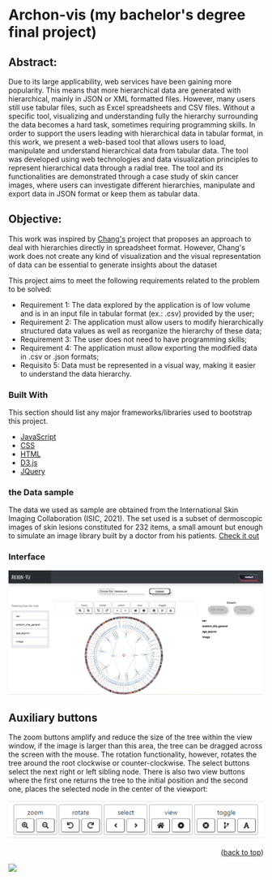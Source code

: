 # Archon-vis (my bachelor's degree final project)

## Abstract:

Due to its large applicability, web services have been gaining more popularity. This means that more hierarchical data are generated with hierarchical, mainly in JSON or XML formatted files. However, many users still use tabular files, such as Excel spreadsheets and CSV files. Without a specific tool, visualizing and understanding fully the hierarchy surrounding the data becomes a hard task, sometimes requiring programming skills. In order to support the users leading with hierarchical data in tabular format, in this work, we present a web-based tool that allows users to load, manipulate and understand hierarchical data from tabular data. The tool was developed using web technologies and data visualization principles to represent hierarchical data through a radial tree. The tool and its functionalities are demonstrated through a case study of skin cancer images, where users can investigate different hierarchies, manipulate and export data in JSON format or keep them as tabular data.

## Objective:

This work was inspired by [Chang's](https://www.youtube.com/watch?v=G0efD_p_E3s) project that proposes an approach to deal with hierarchies directly in spreadsheet format. However, Chang's work does not create any kind of visualization and the visual representation of data can be essential to generate insights about the dataset

This project aims to meet the following requirements related to the problem to be solved:
* Requirement 1: The data explored by the application is of low volume and is in an input file in tabular format (ex.: .csv) provided by the user;
* Requirement 2: The application must allow users to modify hierarchically structured data values as well as reorganize the hierarchy of these data;
* Requirement 3: The user does not need to have programming skills;
* Requirement 4: The application must allow exporting the modified data in .csv or .json formats;
* Requisito 5: Data must be represented in a visual way, making it easier to understand the data hierarchy.

### Built With

This section should list any major frameworks/libraries used to bootstrap this project. 
* [JavaScript](https://www.javascript.com/)
* [CSS](https://css-tricks.com/)
* [HTML](https://html.com/)
* [D3.js](https://d3js.org/)
* [JQuery](https://jquery.com/)

### the Data sample

The data we used as sample are obtained from the International Skin Imaging Collaboration (ISIC, 2021). The set used is a subset of dermoscopic images of skin lesions constituted for 232 items, a small amount but enough to simulate an image library built by a doctor from his patients. [Check it out](https://github.com/gabrieldasneves/Archon-viz/blob/main/data/lesions.csv)

### Interface

![](https://github.com/gabrieldasneves/Archon-viz/blob/main/media/derm1.PNG?raw=true)

## Auxiliary buttons

The zoom buttons amplify and reduce the size of the tree within the view window, if the image is larger than this area, the tree can be dragged across the screen with the mouse.
The rotation functionality, however, rotates the tree around the root clockwise or
counter-clockwise.
The select buttons select the next right or left sibling node. There is
also two view buttons where the first one returns the tree to the initial position and the second one,
places the selected node in the center of the viewport:


![](https://github.com/gabrieldasneves/Archon-viz/blob/main/media/c3.PNG?raw=true)


<p align="right">(<a href="#top">back to top</a>)</p>


![](https://media2.giphy.com/media/jakQnxhPwrbOdEZDul/giphy.gif?cid=ecf05e479yyngvlbwnzb76cecmijtztow2lbtfut6o9458qz&rid=giphy.gif&ct=g)

